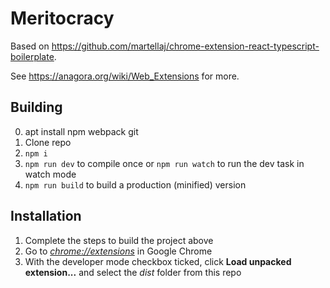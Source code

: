 # Meritocracy

Based on https://github.com/martellaj/chrome-extension-react-typescript-boilerplate.

See https://anagora.org/wiki/Web_Extensions for more.

## Building

0.  apt install npm webpack git
1.  Clone repo
2.  `npm i`
3.  `npm run dev` to compile once or `npm run watch` to run the dev task in watch mode
4.  `npm run build` to build a production (minified) version

## Installation

1.  Complete the steps to build the project above
2.  Go to [_chrome://extensions_](chrome://extensions) in Google Chrome
3.  With the developer mode checkbox ticked, click **Load unpacked extension...** and select the _dist_ folder from this repo
